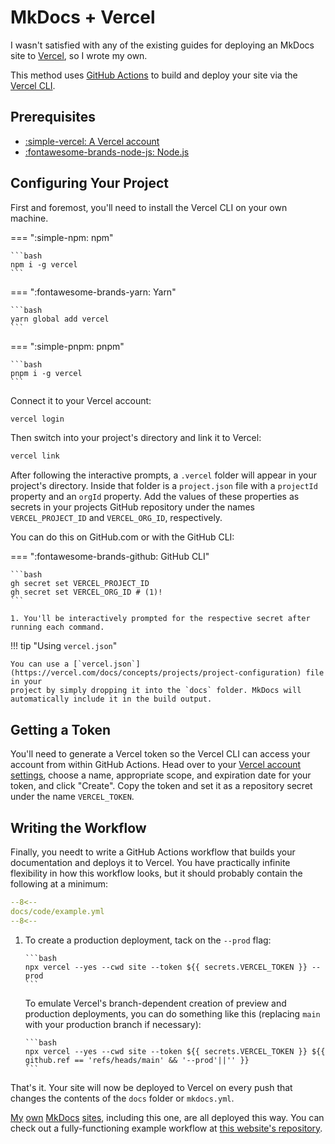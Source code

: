 # MkDocs + Vercel

I wasn't satisfied with any of the existing guides for deploying an MkDocs site to [Vercel](https://vercel.com/), so
I wrote my own.

This method uses [GitHub Actions](https://github.com/features/actions) to build and deploy your site via the [Vercel CLI](https://vercel.com/docs/cli).

## Prerequisites

- [:simple-vercel: A Vercel account](https://vercel.com/signup)
- [:fontawesome-brands-node-js: Node.js](https://nodejs.org)

## Configuring Your Project

First and foremost, you'll need to install the Vercel CLI on your own machine.

=== ":simple-npm: npm"

    ```bash
    npm i -g vercel
    ```

=== ":fontawesome-brands-yarn: Yarn"

    ```bash
    yarn global add vercel
    ```

=== ":simple-pnpm: pnpm"

    ```bash
    pnpm i -g vercel
    ```

Connect it to your Vercel account:

```bash
vercel login
```

Then switch into your project's directory and link it to Vercel:

```bash
vercel link
```

After following the interactive prompts, a `.vercel` folder will appear in your project's directory.
Inside that folder is a `project.json` file with a `projectId` property and an `orgId` property. Add the values of
these properties as secrets in your projects GitHub repository under the names `VERCEL_PROJECT_ID` and `VERCEL_ORG_ID`,
respectively.

You can do this on GitHub.com or with the GitHub CLI:

=== ":fontawesome-brands-github: GitHub CLI"

    ```bash
    gh secret set VERCEL_PROJECT_ID
    gh secret set VERCEL_ORG_ID # (1)!
    ```

    1. You'll be interactively prompted for the respective secret after running each command.

!!! tip "Using `vercel.json`"

    You can use a [`vercel.json`](https://vercel.com/docs/concepts/projects/project-configuration) file in your
    project by simply dropping it into the `docs` folder. MkDocs will
    automatically include it in the build output.

## Getting a Token

You'll need to generate a Vercel token so the Vercel CLI can access your account from within GitHub Actions. Head over
to your [Vercel account settings](https://vercel.com/account/tokens), choose a name, appropriate scope, and expiration
date for your token, and click "Create". Copy the token and set it as a repository secret under the name `VERCEL_TOKEN`.

## Writing the Workflow

Finally, you needt to write a GitHub Actions workflow that builds your documentation and deploys it to Vercel.
You have practically infinite flexibility in how this workflow looks, but it should probably contain the following
at a minimum:

```yaml
--8<--
docs/code/example.yml
--8<--
```

1.  To create a production deployment, tack on the `--prod` flag:

        ```bash
        npx vercel --yes --cwd site --token ${{ secrets.VERCEL_TOKEN }} --prod
        ```

    To emulate Vercel's branch-dependent creation of preview and production deployments, you can do something like this
    (replacing `main` with your production branch if necessary):

        ```bash
        npx vercel --yes --cwd site --token ${{ secrets.VERCEL_TOKEN }} ${{ github.ref == 'refs/heads/main' && '--prod'||'' }}
        ```

That's it. Your site will now be deployed to Vercel on every push that changes the contents of the `docs` folder or
`mkdocs.yml`.

[My](https://3515.games) [own](https://restagainsthumanity.com) [MkDocs](https://pekora.celsiusnarhwal.dev) [sites](https://celsiusnarhwal.dev), including this one, are all deployed this way.
You can check out a fully-functioning example workflow at [this website's repository](https://github.com/celsiusnarhwal/mkdocs-vercel/blob/main/.github/workflows/docs.yml).
